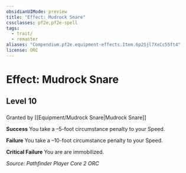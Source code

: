 ```yaml
---
obsidianUIMode: preview
title: "Effect: Mudrock Snare"
cssclasses: pf2e,pf2e-spell
tags:
  - trait/
  - remaster
aliases: "Compendium.pf2e.equipment-effects.Item.6p2Sjl7XxCc55ft4"
license: ORC
---
```

# Effect: Mudrock Snare
## Level 10
### 






Granted by [[Equipment/Mudrock Snare|Mudrock Snare]]

**Success** You take a –5-foot circumstance penalty to your Speed.

**Failure** You take a –10-foot circumstance penalty to your Speed.

**Critical Failure** You are are immobilized.

*Source: Pathfinder Player Core 2*
*ORC*